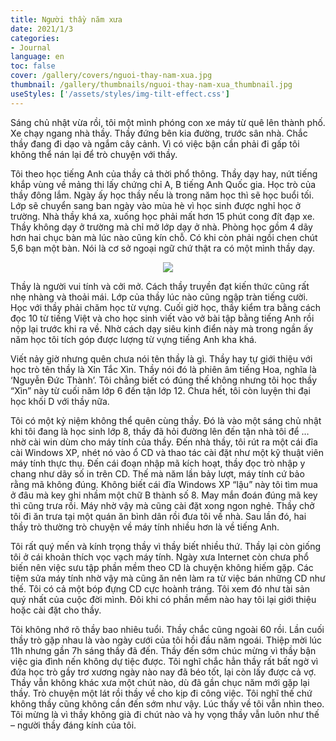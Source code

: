 ```yaml
---
title: Người thầy năm xưa
date: 2021/1/3
categories:
- Journal
language: en
toc: false
cover: /gallery/covers/nguoi-thay-nam-xua.jpg
thumbnail: /gallery/thumbnails/nguoi-thay-nam-xua_thumbnail.jpg
useStyles: ['/assets/styles/img-tilt-effect.css']
---
```

Sáng chủ nhật vừa rồi, tôi một mình phóng con xe máy từ quê lên thành phố. Xe chạy ngang nhà thầy. Thầy đứng bên kia đường, trước sân nhà. Chắc thầy đang đi dạo và ngắm cây cảnh. Vì có việc bận cần phải đi gấp tôi không thể nán lại để trò chuyện với thầy.

<!-- more -->

Tôi theo học tiếng Anh của thầy cả thời phổ thông. Thầy dạy hay, nứt tiếng khắp vùng về mảng thi lấy chứng chỉ A, B tiếng Anh Quốc gia. Học trò của thầy đông lắm. Ngày ấy học thầy nếu là trong năm học thì sẽ học buổi tối. Lớp sẽ chuyển sang ban ngày vào mùa hè vì học sinh được nghỉ học ở trường. Nhà thầy khá xa, xuống học phải mất hơn 15 phút cong đít đạp xe. Thầy không dạy ở trường mà chỉ mở lớp dạy ở nhà. Phòng học gồm 4 dãy hơn hai chục bàn mà lúc nào cũng kín chỗ. Có khi còn phải ngồi chen chút 5,6 bạn một bàn. Nói là cơ sở ngoại ngữ chứ thật ra có một mình thầy dạy.

<div style="text-align:center">
    <a class="gallery-item" href="https://thiennguyenpro.files.wordpress.com/2021/01/img_8120.jpg"><img class="in-view-effect frame tilt-right" src="https://thiennguyenpro.files.wordpress.com/2021/01/img_8120.jpg?h=300"></a>
</div>

Thầy là người vui tính và cởi mở. Cách thầy truyền đạt kiến thức cũng rất nhẹ nhàng và thoải mái. Lớp của thầy lúc nào cũng ngập tràn tiếng cười. Học với thầy phải chăm học từ vựng. Cuối giờ học, thầy kiểm tra bằng cách đọc 10 từ tiếng Việt và cho học sinh viết vào vở bài tập bằng tiếng Anh rồi nộp lại trước khi ra về. Nhờ cách dạy siêu kinh điển này mà trong ngần ấy năm học tôi tích góp được lượng từ vựng tiếng Anh kha khá.

Viết nảy giờ nhưng quên chưa nói tên thầy là gì. Thầy hay tự giới thiệu với học trò tên thầy là Xỉn Tắc Xìn. Thầy nói đó là phiên âm tiếng Hoa, nghĩa là ‘Nguyễn Đức Thành’. Tôi chẳng biết có đúng thế không nhưng tôi học thầy “Xìn” này từ cuối năm lớp 6 đến tận lớp 12. Chưa hết, tôi còn luyện thi đại học khối D với thầy nữa.

Tôi có một kỷ niệm không thể quên cùng thầy. Đó là vào một sáng chủ nhật khi tôi đang là học sinh lớp 8, thầy đã hỏi đường lên đến tận nhà tôi để … nhờ cài win dùm cho máy tính của thầy. Đến nhà thầy, tôi rút ra một cái đĩa cài Windows XP, nhét nó vào ổ CD và thao tác cài đặt như một kỹ thuật viên máy tính thực thụ. Đến cái đoạn nhập mã kích hoạt, thầy đọc trò nhập y chang như dãy số in trên CD. Thế mà năm lần bảy lượt, máy tính cứ bảo rằng mã không đúng. Không biết cái đĩa Windows XP “lậu” này tôi tìm mua ở đâu mà key ghi nhầm một chữ B thành số 8. May mắn đoán đúng mã key thì cũng trưa rồi. Máy nhờ vậy mà cũng cài đặt xong ngon nghẻ. Thầy chở tôi đi ăn trưa tại một quán ăn bình dân rồi đưa tôi về nhà. Sau lần đó, hai thầy trò thường trò chuyện về máy tính nhiều hơn là về tiếng Anh.

Tôi rất quý mến và kính trọng thầy vì thầy biết nhiều thứ. Thầy lại còn giống tôi ở cái khoản thích vọc vạch máy tính. Ngày xưa Internet còn chưa phổ biến nên việc sưu tập phần mềm theo CD là chuyện không hiếm gặp. Các tiệm sửa máy tính nhờ vậy mà cũng ăn nên làm ra từ việc bán những CD như thế. Tôi có cả một bóp đựng CD cực hoành tráng. Tôi xem đó như tài sản quý nhất của cuộc đời mình. Đôi khi có phần mềm nào hay tôi lại giới thiệu hoặc cài đặt cho thầy.

Tôi không nhớ rõ thầy bao nhiêu tuổi. Thầy chắc cũng ngoài 60 rồi. Lần cuối thầy trò gặp nhau là vào ngày cưới của tôi hồi đầu năm ngoái. Thiệp mời lúc 11h nhưng gần 7h sáng thầy đã đến. Thầy đến sớm chúc mừng vì thầy bận việc gia đình nến không dự tiệc được. Tôi nghĩ chắc hẳn thầy rất bất ngờ vì đứa học trò gầy trơ xương ngày nào nay đã béo tốt, lại còn lấy được cả vợ. Thầy vẫn không khác xưa một chút nào, dù đã gần chục năm mới gặp lại thầy. Trò chuyện một lát rồi thầy về cho kịp đi công việc. Tôi nghĩ thế chứ không thầy cũng không cần đến sớm như vậy. Lúc thầy về tôi vẫn nhìn theo. Tôi mừng là vì thầy không già đi chút nào và hy vọng thầy vẫn luôn như thế – người thầy đáng kính của tôi.


